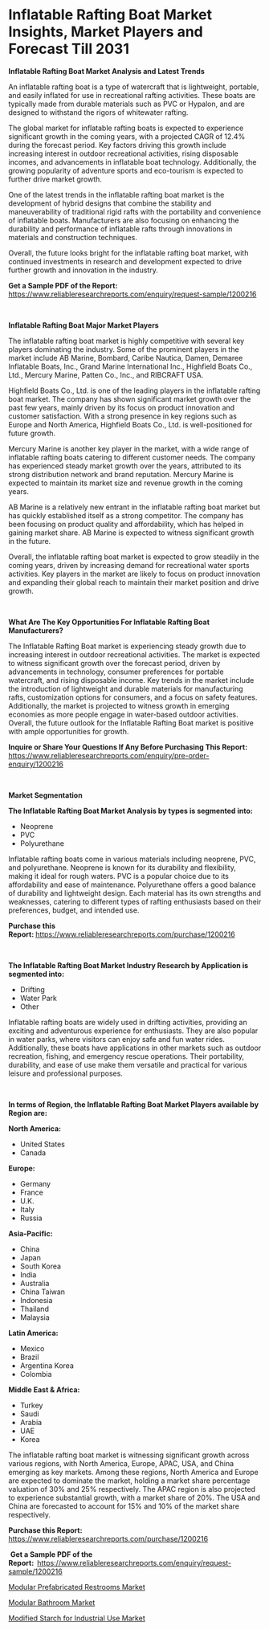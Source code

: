 <p><h1>Inflatable Rafting Boat Market Insights, Market Players and Forecast Till 2031</h1></p><p><strong>Inflatable Rafting Boat Market Analysis and Latest Trends</strong></p>
<p><p>An inflatable rafting boat is a type of watercraft that is lightweight, portable, and easily inflated for use in recreational rafting activities. These boats are typically made from durable materials such as PVC or Hypalon, and are designed to withstand the rigors of whitewater rafting.</p><p>The global market for inflatable rafting boats is expected to experience significant growth in the coming years, with a projected CAGR of 12.4% during the forecast period. Key factors driving this growth include increasing interest in outdoor recreational activities, rising disposable incomes, and advancements in inflatable boat technology. Additionally, the growing popularity of adventure sports and eco-tourism is expected to further drive market growth.</p><p>One of the latest trends in the inflatable rafting boat market is the development of hybrid designs that combine the stability and maneuverability of traditional rigid rafts with the portability and convenience of inflatable boats. Manufacturers are also focusing on enhancing the durability and performance of inflatable rafts through innovations in materials and construction techniques.</p><p>Overall, the future looks bright for the inflatable rafting boat market, with continued investments in research and development expected to drive further growth and innovation in the industry.</p></p>
<p><strong>Get a Sample PDF of the Report:&nbsp;</strong> <a href="https://www.reliableresearchreports.com/enquiry/request-sample/1200216">https://www.reliableresearchreports.com/enquiry/request-sample/1200216</a></p>
<p>&nbsp;</p>
<p><strong>Inflatable Rafting Boat Major Market Players</strong></p>
<p><p>The inflatable rafting boat market is highly competitive with several key players dominating the industry. Some of the prominent players in the market include AB Marine, Bombard, Caribe Nautica, Damen, Demaree Inflatable Boats, Inc., Grand Marine International Inc., Highfield Boats Co., Ltd., Mercury Marine, Patten Co., Inc., and RIBCRAFT USA.</p><p>Highfield Boats Co., Ltd. is one of the leading players in the inflatable rafting boat market. The company has shown significant market growth over the past few years, mainly driven by its focus on product innovation and customer satisfaction. With a strong presence in key regions such as Europe and North America, Highfield Boats Co., Ltd. is well-positioned for future growth.</p><p>Mercury Marine is another key player in the market, with a wide range of inflatable rafting boats catering to different customer needs. The company has experienced steady market growth over the years, attributed to its strong distribution network and brand reputation. Mercury Marine is expected to maintain its market size and revenue growth in the coming years.</p><p>AB Marine is a relatively new entrant in the inflatable rafting boat market but has quickly established itself as a strong competitor. The company has been focusing on product quality and affordability, which has helped in gaining market share. AB Marine is expected to witness significant growth in the future.</p><p>Overall, the inflatable rafting boat market is expected to grow steadily in the coming years, driven by increasing demand for recreational water sports activities. Key players in the market are likely to focus on product innovation and expanding their global reach to maintain their market position and drive growth.</p></p>
<p>&nbsp;</p>
<p><strong>What Are The Key Opportunities For Inflatable Rafting Boat Manufacturers?</strong></p>
<p><p>The Inflatable Rafting Boat market is experiencing steady growth due to increasing interest in outdoor recreational activities. The market is expected to witness significant growth over the forecast period, driven by advancements in technology, consumer preferences for portable watercraft, and rising disposable income. Key trends in the market include the introduction of lightweight and durable materials for manufacturing rafts, customization options for consumers, and a focus on safety features. Additionally, the market is projected to witness growth in emerging economies as more people engage in water-based outdoor activities. Overall, the future outlook for the Inflatable Rafting Boat market is positive with ample opportunities for growth.</p></p>
<p><strong>Inquire or Share Your Questions If Any Before Purchasing This Report:</strong> <a href="https://www.reliableresearchreports.com/enquiry/pre-order-enquiry/1200216">https://www.reliableresearchreports.com/enquiry/pre-order-enquiry/1200216</a></p>
<p>&nbsp;</p>
<p><strong>Market Segmentation</strong></p>
<p><strong>The Inflatable Rafting Boat Market Analysis by types is segmented into:</strong></p>
<p><ul><li>Neoprene</li><li>PVC</li><li>Polyurethane</li></ul></p>
<p><p>Inflatable rafting boats come in various materials including neoprene, PVC, and polyurethane. Neoprene is known for its durability and flexibility, making it ideal for rough waters. PVC is a popular choice due to its affordability and ease of maintenance. Polyurethane offers a good balance of durability and lightweight design. Each material has its own strengths and weaknesses, catering to different types of rafting enthusiasts based on their preferences, budget, and intended use.</p></p>
<p><strong>Purchase this Report:&nbsp;</strong><a href="https://www.reliableresearchreports.com/purchase/1200216">https://www.reliableresearchreports.com/purchase/1200216</a></p>
<p>&nbsp;</p>
<p><strong>The Inflatable Rafting Boat Market Industry Research by Application is segmented into:</strong></p>
<p><ul><li>Drifting</li><li>Water Park</li><li>Other</li></ul></p>
<p><p>Inflatable rafting boats are widely used in drifting activities, providing an exciting and adventurous experience for enthusiasts. They are also popular in water parks, where visitors can enjoy safe and fun water rides. Additionally, these boats have applications in other markets such as outdoor recreation, fishing, and emergency rescue operations. Their portability, durability, and ease of use make them versatile and practical for various leisure and professional purposes.</p></p>
<p>&nbsp;</p>
<p><strong>In terms of Region, the Inflatable Rafting Boat Market Players available by Region are:</strong></p>
<p>
    <p> <strong> North America: </strong>
        <ul>
            <li>United States</li>
            <li>Canada</li>
        </ul>
        </p> 
    <p> <strong> Europe: </strong>
        <ul>
            <li>Germany</li>
            <li>France</li>
            <li>U.K.</li>
            <li>Italy</li>
            <li>Russia</li>
        </ul>
        </p> 
    <p> <strong> Asia-Pacific: </strong>
        <ul>
            <li>China</li>
            <li>Japan</li>
            <li>South Korea</li>
            <li>India</li>
            <li>Australia</li>
            <li>China Taiwan</li>
            <li>Indonesia</li>
            <li>Thailand</li>
            <li>Malaysia</li>
        </ul>
        </p> 
    <p> <strong> Latin America: </strong>
        <ul>
            <li>Mexico</li>
            <li>Brazil</li>
            <li>Argentina Korea</li>
            <li>Colombia</li>
        </ul>
        </p> 
    <p> <strong> Middle East & Africa: </strong>
        <ul>
            <li>Turkey</li>
            <li>Saudi</li>
            <li>Arabia</li>
            <li>UAE</li>
            <li>Korea</li>
        </ul>
    </p>
    </p>
<p><p>The inflatable rafting boat market is witnessing significant growth across various regions, with North America, Europe, APAC, USA, and China emerging as key markets. Among these regions, North America and Europe are expected to dominate the market, holding a market share percentage valuation of 30% and 25% respectively. The APAC region is also projected to experience substantial growth, with a market share of 20%. The USA and China are forecasted to account for 15% and 10% of the market share respectively.</p></p>
<p><strong>Purchase this Report: </strong><a href="https://www.reliableresearchreports.com/purchase/1200216">https://www.reliableresearchreports.com/purchase/1200216</a></p>
<p>&nbsp;<strong>Get a Sample PDF of the Report:&nbsp;&nbsp;</strong><a href="https://www.reliableresearchreports.com/enquiry/request-sample/1200216">https://www.reliableresearchreports.com/enquiry/request-sample/1200216</a></p>
<p><strong></strong></p>
<p><p><a href="https://view.publitas.com/reportprime-1/modular-prefabricated-restrooms-market-size-growth-and-forecast-from-2023-2030/">Modular Prefabricated Restrooms Market</a></p><p><a href="https://view.publitas.com/reportprime-1/modular-bathroom-market-size-growth-and-forecast-from-2023-2030/">Modular Bathroom Market</a></p><p><a href="https://view.publitas.com/reportprime-1/modified-starch-for-industrial-use-market-size-growth-and-forecast-from-2023-2030/">Modified Starch for Industrial Use Market</a></p></p>
